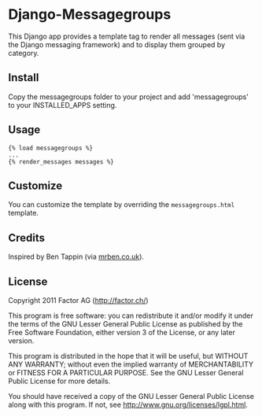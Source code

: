 Django-Messagegroups
====================

This Django app provides a template tag to render all messages (sent via the Django messaging
framework) and to display them grouped by category.


Install
-------

Copy the messagegroups folder to your project and add 'messagegroups' to your INSTALLED\_APPS
setting.

Usage
-----

    {% load messagegroups %}
    ...
    {% render_messages messages %}


Customize
---------

You can customize the template by overriding the `messagegroups.html` template.


Credits
-------

Inspired by Ben Tappin (via [mrben.co.uk](http://mrben.co.uk/entry/a-nicer-way-of-using-the-Django-messages-framework/)).


License
-------

Copyright 2011 Factor AG (http://factor.ch/)

This program is free software: you can redistribute it and/or modify
it under the terms of the GNU Lesser General Public License as
published by the Free Software Foundation, either version 3 of the
License, or any later version.

This program is distributed in the hope that it will be useful,
but WITHOUT ANY WARRANTY; without even the implied warranty of
MERCHANTABILITY or FITNESS FOR A PARTICULAR PURPOSE.  See the
GNU Lesser General Public License for more details.

You should have received a copy of the GNU Lesser General Public License
along with this program.  If not, see <http://www.gnu.org/licenses/lgpl.html>.

